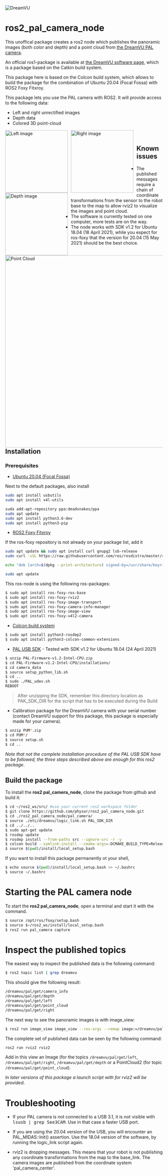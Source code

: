 <img src=https://dreamvu.com/wp-content/uploads/2020/07/logo_footer_trans-1-1.png alt="DreamVU">

# ros2_pal_camera_node

This unoffical package creates a ros2 node which publishes the panoramic images (both color and depth) and a point cloud from [the DreamVU PAL camera](https://dreamvu.com/pal-usb/).

An official ros1-package is available at [the DreamVU software page](https://dreamvu.com/software/), which is a package based on the Catkin build system.

This package here is based on the Colcon build system, which allows to build the package for the combination of Ubuntu 20.04 (Focal Fossa) with ROS2 Foxy Fitxroy.

This package lets you use the PAL camera with ROS2. It will provide access to the following data:

* Left and right unrectified images
* Depth data
* Colored 3D point-cloud

<img src="https://staff.fnwi.uva.nl/a.visser/research/roboresc/2021/robolab/left.jpg"
     alt="Left image"
     style="float: left; margin-right: 10px;" width=200/>
<img src="https://staff.fnwi.uva.nl/a.visser/research/roboresc/2021/robolab/right.jpg"
     alt="Right image"
     style="float: left; margin-right: 10px;" width=200/>
 <img src="https://staff.fnwi.uva.nl/a.visser/research/roboresc/2021/robolab/depth.jpg"
     alt="Depth image"
     style="float: left; margin-right: 10px;" width=200/><br>
 <img src="https://staff.fnwi.uva.nl/a.visser/research/roboresc/2021/robolab/rviz2_main_window.png"
     alt="Point Cloud"
     style="float: left; margin-right: 10px;" width=615/>
     
## Known issues

* The published messages require a chain of coordinate transformations from the sensor to the robot base to the map to allow rviz2 to visualize the images and point cloud.
* The software is currently tested on one computer, more tests are on the way. 
* The node works with SDK v1.2 for Ubuntu 18.04 (18 April 2021), while you expect for ros-foxy that the version for 20.04 (15 May 2021) should be the best choice.

## Installation

### Prerequisites

* [Ubuntu 20.04 (Focal Fossa)](https://releases.ubuntu.com/focal/)

Next to the default packages, also install

```bash
sudo apt install usbutils
sudo apt install v4l-utils

suda add-apt-repository ppa:deadsnakes/ppa
sudo apt update
sudo apt install python3.6-dev
sudo apt install python3-pip
```

* [ROS2 Foxy Fitxroy](https://docs.ros.org/en/foxy/Installation/Ubuntu-Install-Debians.html)

If the ros-foxy repository is not already on your package list, add it

```bash
sudo apt update && sudo apt install curl gnupg2 lsb-release
sudo curl -sSL https://raw.githubusercontent.com/ros/rosdistro/master/ros.key  -o /usr/share/keyrings/ros-archive-keyring.gpg

echo "deb [arch=$(dpkg --print-architecture) signed-by=/usr/share/keyrings/ros-archive-keyring.gpg] http://packages.ros.org/ros2/ubuntu $(lsb_release -cs) main" | sudo tee /etc/apt/sources.list.d/ros2.list > /dev/null

sudo apt update
```

This ros-node is using the following ros-packages:

```bash
$ sudo apt install ros-foxy-ros-base
$ sudo apt install ros-foxy-rviz2
$ sudo apt install ros-foxy-image-transport
$ sudo apt install ros-foxy-camera-info-manager
$ sudo apt install ros-foxy-image-view
$ sudo apt install ros-foxy-v4l2-camera
```
* [Colcon build system](https://docs.ros.org/en/foxy/Tutorials/Colcon-Tutorial.html)
```bash
$ sudo apt install python3-rosdep2
$ sudo apt install python3-colcon-common-extensions
```
* [PAL USB SDK](https://dreamvu.com/software/) - Tested with SDK v1.2 for Ubuntu 18.04 (24 April 2021)
```bash
$ unzip PAL-Firmware-v1.2-Intel-CPU.zip
$ cd PAL-Firmware-v1.2-Intel-CPU/installations/
$ cd camera_data
$ source setup_python_lib.sh
$ cd ..
$ sudo ./PAL_udev.sh
REBOOT
```
> After unzipping the SDK, remember this directory location as PAK_SDK_DIR for the script that has to be executed during the Build
* Calibration package for the DreamVU camera with your serial number (contact DreamVU support for this package, this package is especially made for your camera).

```bash
$ unzip PUM*.zip
$ cd PUM*/
$ source setup.sh
$ cd ..
```

*Note that not the complete installation procedure of the PAL USB SDK have to be followed, the three steps described above are enough for this ros2 package*.

## Build the package

To install the **ros2 pal_camera_node**, clone the package from github and build it:

```bash
$ cd ~/ros2_ws/src/ #use your current ros2 workspace folder
$ git clone https://github.com/physar/ros2_pal_camera_node.git
$ cd ./ros2_pal_camera_node/pal_camera/
$ source ./etc/dreamvu/logic_link.sh PAL_SDK_DIR
$ cd ../../..
$ sudo apt-get update
$ rosdep update
$ rosdep install --from-paths src --ignore-src -r -y
$ colcon build --symlink-install --cmake-args=-DCMAKE_BUILD_TYPE=Release
$ source $(pwd)/install/local_setup.bash
```

If you want to install this package permanently ot your shell, 

```bash
$ echo source $(pwd)/install/local_setup.bash >> ~/.bashrc
$ source ~/.bashrc
```

# Starting the PAL camera node

To start the **ros2 pal_camera_node**, open a terminal and start it with the command.

```bash
$ source /opt/ros/foxy/setup.bash
$ source $~/ros2_ws/install/local_setup.bash
$ ros2 run pal_camera capture
```

# Inspect the published topics

The easiest way to inspect the published data is the following command:

```bash
$ ros2 topic list | grep dreamvu
```
This should give the following result:

```bash
/dreamvu/pal/get/camera_info
/dreamvu/pal/get/depth
/dreamvu/pal/get/left
/dreamvu/pal/get/point_cloud
/dreamvu/pal/get/right
```
The next way to see the panoramic images is with image_view:
```bash
$ ros2 run image_view image_view --ros-args --remap image:=/dreamvu/pal/get/right
```

The complete set of published data can be seen by the following command:
```bash
ros2 run rviz2 rviz2
```

Add in this view an Image (for the topics ```/dreamvu/pal/get/left```, ```/dreamvu/pal/get/right```, ```/dreamvu/pal/get/depth``` or a PointCloud2 (for topic ```/dreamvu/pal/get/point_cloud```).

*In later versions of this package a launch script with for rviz2 will be provided*.



# Troubleshooting

* If your PAL camera is not connected to a USB 3.1, it is not visible with <tt>lsusb | grep See3CAM</tt>. Use in that case a faster USB port.

* If you are using the 20.04 version of the USB, you will encounter an PAL_MIDAS::Init() assertion. Use the 18.04 version of the software, by running the logic_link script again.

* rviz2 is dropping messages. This means that your robot is not publishing any coordinate transformations from the map to the base_link. The camera images are published from the coordinate system 'pal_camera_center'.
